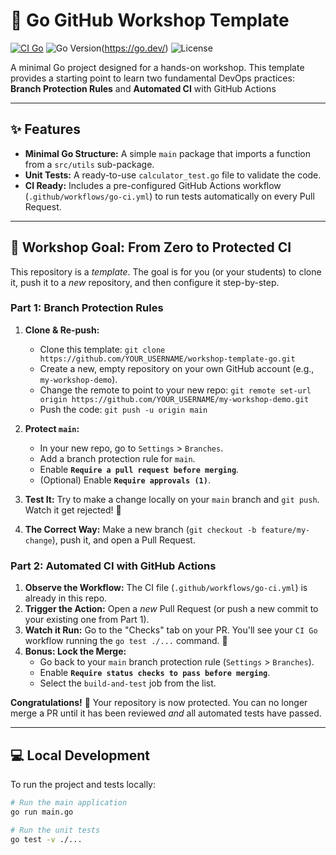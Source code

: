 # 🚀 Go GitHub Workshop Template

[![CI Go](https://img.shields.io/badge/CI_GO-Github_Actions-orange)](https://github.com/ClemNTTS/workshop-template-go)
![Go Version](https://img.shields.io/badge/Go-1.23-blue.svg)(https://go.dev/)
![License](https://img.shields.io/badge/License-MIT-green.svg)

A minimal Go project designed for a hands-on workshop. This template provides a starting point to learn two fundamental DevOps practices: **Branch Protection Rules** and **Automated CI** with GitHub Actions

---

## ✨ Features

- **Minimal Go Structure:** A simple `main` package that imports a function from a `src/utils` sub-package.
- **Unit Tests:** A ready-to-use `calculator_test.go` file to validate the code.
- **CI Ready:** Includes a pre-configured GitHub Actions workflow (`.github/workflows/go-ci.yml`) to run tests automatically on every Pull Request.

---

## 🎯 Workshop Goal: From Zero to Protected CI

This repository is a _template_. The goal is for you (or your students) to clone it, push it to a _new_ repository, and then configure it step-by-step.

### Part 1: Branch Protection Rules

1.  **Clone & Re-push:**

    - Clone this template: `git clone https://github.com/YOUR_USERNAME/workshop-template-go.git`
    - Create a new, empty repository on your own GitHub account (e.g., `my-workshop-demo`).
    - Change the remote to point to your new repo: `git remote set-url origin https://github.com/YOUR_USERNAME/my-workshop-demo.git`
    - Push the code: `git push -u origin main`

2.  **Protect `main`:**

    - In your new repo, go to `Settings` > `Branches`.
    - Add a branch protection rule for `main`.
    - Enable **`Require a pull request before merging`**.
    - (Optional) Enable **`Require approvals (1)`**.

3.  **Test It:** Try to make a change locally on your `main` branch and `git push`. Watch it get rejected! 🚫

4.  **The Correct Way:** Make a new branch (`git checkout -b feature/my-change`), push it, and open a Pull Request.

### Part 2: Automated CI with GitHub Actions

1.  **Observe the Workflow:** The CI file (`.github/workflows/go-ci.yml`) is already in this repo.
2.  **Trigger the Action:** Open a _new_ Pull Request (or push a new commit to your existing one from Part 1).
3.  **Watch it Run:** Go to the "Checks" tab on your PR. You'll see your `CI Go` workflow running the `go test ./...` command. 🤖
4.  **Bonus: Lock the Merge:**
    - Go back to your `main` branch protection rule (`Settings` > `Branches`).
    - Enable **`Require status checks to pass before merging`**.
    - Select the `build-and-test` job from the list.

**Congratulations!** 🎉 Your repository is now protected. You can no longer merge a PR until it has been reviewed _and_ all automated tests have passed.

---

## 💻 Local Development

To run the project and tests locally:

```bash
# Run the main application
go run main.go

# Run the unit tests
go test -v ./...
```

